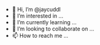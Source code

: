 - 👋 Hi, I’m @jaycuddl
- 👀 I’m interested in ...
- 🌱 I’m currently learning ...
- 💞️ I’m looking to collaborate on ...
- 📫 How to reach me ...

<!---
jaycuddl/jaycuddl is a ✨ special ✨ repository because its `README.md` (this file) appears on your GitHub profile.
You can click the Preview link to take a look at your changes.
--->
